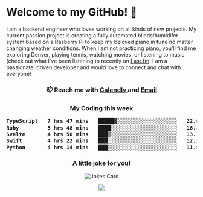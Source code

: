<h1> Welcome to my GitHub! 👋 </h1>


  I am a backend engineer who loves working on all kinds of new projects. My current passion project is creating a fully automated blinds/humidifer system based on a Rasberry Pi to keep my beloved piano in tune no matter changing weather conditions. When I am not practicing piano, you'll find me exploring Denver, playing tennis, watching movies, or listening to music (check out what I've been listening to recently on [Last.fm](https://www.last.fm/user/mballa000). I am a passionate, driven developer and would love to connect and chat with everyone!

<h3 align = "center"> 📫 Reach me with <a href = "https://calendly.com/msbrandt00/30min"> Calendly </a> and <a href="mailto:msbrandt00@gmail.com">Email</a> 
 </h3>


 
<div align = "center"
[![Anurag's GitHub stats](https://github-readme-stats.vercel.app/api?username=mbrandt00)](https://github.com/anuraghazra/github-readme-stats)
          </div>
<h3 align="center">
  My Coding this week
<!--START_SECTION:waka-->

```txt
TypeScript   7 hrs 47 mins   █████▓░░░░░░░░░░░░░░░░░░░   22.05 %
Ruby         5 hrs 48 mins   ████░░░░░░░░░░░░░░░░░░░░░   16.44 %
Svelte       4 hrs 50 mins   ███▒░░░░░░░░░░░░░░░░░░░░░   13.71 %
Swift        4 hrs 22 mins   ███░░░░░░░░░░░░░░░░░░░░░░   12.35 %
Python       4 hrs 14 mins   ███░░░░░░░░░░░░░░░░░░░░░░   11.97 %
```

<!--END_SECTION:waka-->

### A little joke for you!

![Jokes Card](https://readme-jokes.vercel.app/api?hideBorder)

<a href="https://www.linkedin.com/in/mbrandt00/"><img src="https://img.shields.io/badge/linkedin-%230077B5.svg?&style=for-the-badge&logo=linkedin&logoColor=white" /></a>
